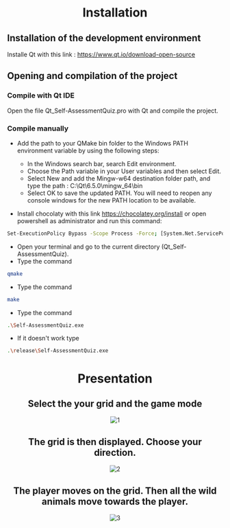 <div align="center">
  
# Installation
  
</div> 

## Installation of the development environment

Installe Qt with this link : https://www.qt.io/download-open-source

## Opening and compilation of the project

### Compile with Qt IDE
Open the file Qt_Self-AssessmentQuiz.pro with Qt and compile the project.

### Compile manually
 - Add the path to your QMake bin folder to the Windows PATH environment variable by using the following steps:
     - In the Windows search bar, search Edit environment.
     - Choose the Path variable in your User variables and then select Edit.
     - Select New and add the Mingw-w64 destination folder path, and type the path : C:\Qt\6.5.0\mingw_64\bin
     - Select OK to save the updated PATH. You will need to reopen any console windows for the new PATH location to be available.
     
 - Install chocolaty with this link https://chocolatey.org/install or open powershell as administrator and run this command: 
```bash
Set-ExecutionPolicy Bypass -Scope Process -Force; [System.Net.ServicePointManager]::SecurityProtocol = [System.Net.ServicePointManager]::SecurityProtocol -bor 3072; iex ((New-Object System.Net.WebClient).DownloadString('https://community.chocolatey.org/install.ps1'))
```

 - Open your terminal and go to the current directory (Qt_Self-AssessmentQuiz). 
 - Type the command
```bash
qmake
```
 - Type the command
```bash
make
```
- Type the command
```bash
.\Self-AssessmentQuiz.exe
```
 - If it doesn't work type
```bash
.\release\Self-AssessmentQuiz.exe
```


<div align="center"> 
  
  
# Presentation

## Select the your grid and the game mode
  
![1](https://github.com/YassineProDev/Qt_Self-AssessmentQuiz/assets/120946916/9fdbe32e-623d-4695-83a9-2643fec219ce)

## The grid is then displayed. Choose your direction.
  
![2](https://github.com/YassineProDev/Qt_Self-AssessmentQuiz/assets/120946916/3e60bdad-6004-430d-9edd-35891db02874)

## The player moves on the grid. Then all the wild animals move towards the player.

![3](https://github.com/YassineProDev/Qt_Self-AssessmentQuiz/assets/120946916/c94b90ac-d7cb-4aec-9916-28540dfcce42)

</div>
